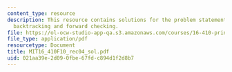 ```yaml
---
content_type: resource
description: This resource contains solutions for the problem statements related to
  backtracking and forward checking.
file: https://ol-ocw-studio-app-qa.s3.amazonaws.com/courses/16-410-principles-of-autonomy-and-decision-making-fall-2010/021aa39e2d090fbe67fdc894d1f2d8b7_MIT16_410F10_rec04_sol.pdf
file_type: application/pdf
resourcetype: Document
title: MIT16_410F10_rec04_sol.pdf
uid: 021aa39e-2d09-0fbe-67fd-c894d1f2d8b7
---
```

